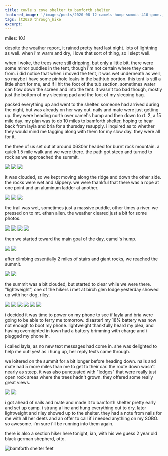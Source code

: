 ```yaml
---
title: cowle's cove shelter to bamforth shelter
featured_image: '/images/posts/2020-08-12-camels-hump-summit-410-gone.jpeg'
tags: lt2020 through_hike
excerpt:
---
```


miles: 10.1

despite the weather report, it rained pretty hard last night. lots of lightning as well. when i'm warm and dry, i love that sort of thing, so i slept well.

when i woke, the trees were still dripping, but only a little bit. there were some minor puddles in the tent, though i'm not certain where they came from. i did notice that when i moved the tent, it was wet underneath as well, so maybe i have some pinhole leaks in the bathtub portion. this tent is still a little short for me, and if i hit the foot of the tub section, sometimes water can flow down the screen and into the tent. it wasn't too bad though, mostly just the bottom of my sleeping pad and the foot of my sleeping bag.

packed everything up and went to the shelter. someone had arrived during the night, but was already on her way out. nails and mate were just getting up. they were heading north over camel's hump and then down to rt. 2, a 15 mile day. my plan was to do 10 miles to bamforth shelter, hoping to hear back from layla and bria for a thursday resupply. i inquired as to whether they would mind me tagging along with them for my slow day. they were all for it.

the three of us set out at around 0630hr headed for burnt rock mountain. a quick 1.5 mile walk and we were there. the path got steep and turned to rock as we approached the summit.

<div class="gallery" data-columns="3">
	<img src="/images/posts/2020-08-12-burnt-mountain-1.jpeg">
	<img src="/images/posts/2020-08-12-burnt-mountain-2.jpeg">
	<img src="/images/posts/2020-08-12-burnt-mountain-3.jpeg">
</div>

it was clouded, so we kept moving along the ridge and down the other side. the rocks were wet and slippery. we were thankful that there was a rope at one point and an aluminum ladder at another.

<div class="gallery" data-columns="3">
	<img src="/images/posts/2020-08-12-mate-burnt-mountain.jpeg">
	<img src="/images/posts/2020-08-12-nails-burnt-mountain-1.jpeg">
	<img src="/images/posts/2020-08-12-nails-burnt-mountain-2.jpeg">
</div>

the trail was wet, sometimes just a massive puddle, other times a river. we pressed on to mt. ethan allen. the weather cleared just a bit for some photos.

<div class="gallery" data-columns="3">
	<img src="/images/posts/2020-08-12-mt-ethan-allen-1.jpeg">
	<img src="/images/posts/2020-08-12-mt-ethan-allen-2.jpeg">
	<img src="/images/posts/2020-08-12-mt-ethan-allen-3.jpeg">
	<img src="/images/posts/2020-08-12-mt-ethan-allen-4.jpeg">
</div>

then we started toward the main goal of the day, camel's hump.

<div class="gallery" data-columns="3">
	<img src="/images/posts/2020-08-12-mate-camels-hump-ascent-1.jpeg">
	<img src="/images/posts/2020-08-12-mate-camels-hump-ascent-2.jpeg">
</div>

after climbing essentially 2 miles of stairs and giant rocks, we reached the summit.

<div class="gallery" data-columns="3">
	<img src="/images/posts/2020-08-12-mate-camels-hump-summit.jpeg">
	<img src="/images/posts/2020-08-12-nails-camels-hump-summit.jpeg">
</div>

the summit was a bit clouded, but started to clear while we were there. "lightweight", one of the hikers i met at birch glen lodge yesterday showed up with her dog, riley.

<div class="gallery" data-columns="3">
	<img src="/images/posts/2020-08-12-camels-hump-summit-1.jpeg">
	<img src="/images/posts/2020-08-12-camels-hump-summit-2.jpeg">
	<img src="/images/posts/2020-08-12-camels-hump-summit-lightweight-and-riley.jpeg">
	<img src="/images/posts/2020-08-12-camels-hump-summit-410-gone.jpeg">
	<img src="/images/posts/2020-08-12-camels-hump-summit-nails.jpeg">
	<img src="/images/posts/2020-08-12-camels-hump-summit-3.jpeg">
</div>

i decided it was time to power on my phone to see if layla and bria were going to be able to ferry me tomorrow. disaster! my 18% battery was now not enough to boot my phone. lightweight thankfully heard my plea, and having overnighted in town had a battery brimming with charge and i plugged my phone in.

i called layla, as no new text messages had come in. she was delighted to help me out! yes! as i hung up, her reply texts came through.

we loitered on the summit for a bit longer before heading down. nails and mate had 5 more miles than me to get to their car. the route down wasn't nearly as steep. it was also punctuated with "ledges" that were really just open rock areas where the trees hadn't grown. they offered some really great views.

<div class="gallery" data-columns="3">
	<img src="/images/posts/2020-08-12-camels-hump-descent-1.jpeg">
	<img src="/images/posts/2020-08-12-camels-hump-descent-2.jpeg">
</div>

i got ahead of nails and mate and made it to bamforth shelter pretty early and set up camp. i strung a line and hung everything out to dry. later lightweight and riley showed up to the shelter. they had a note from nails for me with all her deets and an offer to call if i needed anything on my SOBO. so awesome. i'm sure i'll be running into them again.

there is also a section hiker here tonight, ian, with his we guess 2 year old black german shepherd, otto.

![bamforth shelter feet](/images/posts/2020-08-12-bamforth-shelter-feet.jpeg)
